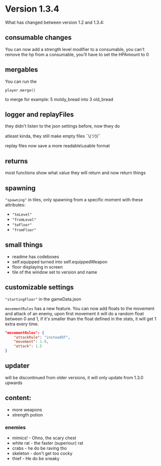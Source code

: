 # Version 1.3.4

What has changed between version 1.2 and 1.3.4:

## consumable changes

You can now add a strength level modifier to a consumable, you can't remove the hp from a consumable, you'll have to set the HPAmount to 0

## mergables

You can run the 

```
player.merge()
``` 
to merge for example: 5 moldy_bread into 3 old_bread

## logger and replayFiles

they didn't listen to the json settings before, now thwy do 

atleast kinda, they still make empty files ¯\\_(ツ)_/¯

replay files now save a more readable\usable format

## returns

most functions show what value they will return and now return things

## spawning 

`"spawning"` in tiles, only spawning from a specific moment with these attributes:
- `"toLevel"`
- `"fromLevel"`
- `"toFloor"`
- `"fromFloor"`

## small things

- readme has codeboxes
- self.equipped turned into self.equippedWeapon
- floor displaying in screen
- tile of the window set to version and name

## customizable settings

`"startingFloor"` in the gameData.json

`movementRules` has a new feature.
You can now add floats to the movement and attack of an enemy, upon first movement it will do a random float between 0 and 1, if it's smaller than the float defined in the stats, it will get 1 extra every time.
```json
"movementRules": {
    "attackRule": "insteadOf",
    "movement": 1.9,
    "attack": 1.5
}
```

## updater

will be discontinued from older versions, it will only update from 1.3.0 upwards

## content:

- more weapons
- strength potion

### enemies

- mimics! - Ohno, the scary chest
- white rat - the faster (superiour) rat
- crabs - he do be raving tho
- skeleton - don't get too cocky
- thief - He do be sneaky